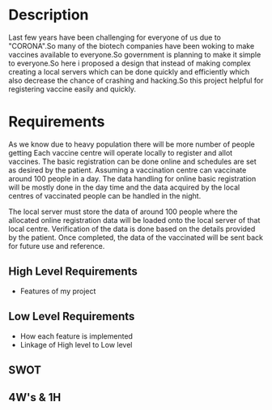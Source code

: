 # Description
Last few years have been challenging for everyone of us due to "CORONA".So many of the biotech companies have been woking to make vaccines available to everyone.So government is planning to make it simple to everyone.So here i proposed a design that instead of making complex creating a local servers which can be done quickly and efficiently which also decrease the chance of crashing and hacking.So this project helpful for registering vaccine easily and quickly.
# Requirements
As we know due to heavy population there will be more number of people getting
Each vaccine centre will operate locally to register and allot vaccines. The basic registration can be done online and schedules are set as desired by the patient. Assuming a vaccination centre can vaccinate around 100 people in a day. The data handling for online basic registration will be mostly done in the day time and the data acquired by the local centres of vaccinated people can be handled in the night.

The local server must store the data of around 100 people where the allocated online registration data will be loaded onto the local server of that local centre. Verification of the data is done based on the details provided by the patient. Once completed, the data of the vaccinated will be sent back for future use and reference.
## High Level Requirements
* Features of my project

## Low Level Requirements
* How each feature is implemented
* Linkage of High level to Low level

## SWOT

## 4W's & 1H 
